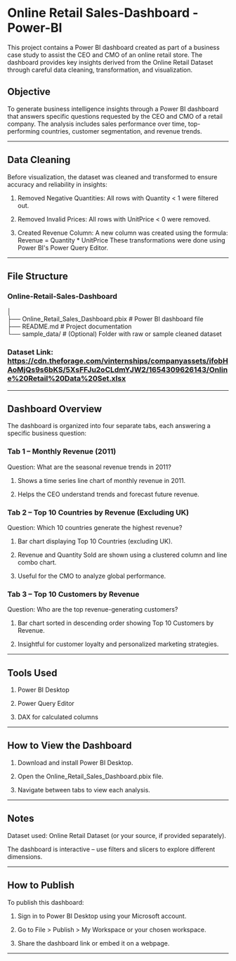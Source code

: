 # Online Retail Sales-Dashboard - Power-BI

This project contains a Power BI dashboard created as part of a business case study to assist the CEO and CMO of an online retail store. The dashboard provides key insights derived from the Online Retail Dataset through careful data cleaning, transformation, and visualization.

## Objective
To generate business intelligence insights through a Power BI dashboard that answers specific questions requested by the CEO and CMO of a retail company. The analysis includes sales performance over time, top-performing countries, customer segmentation, and revenue trends.
- - - 

## Data Cleaning
Before visualization, the dataset was cleaned and transformed to ensure accuracy and reliability in insights:

1. Removed Negative Quantities: All rows with Quantity < 1 were filtered out.

2. Removed Invalid Prices: All rows with UnitPrice < 0 were removed.

3. Created Revenue Column: A new column was created using the formula:
Revenue = Quantity * UnitPrice
These transformations were done using Power BI's Power Query Editor.
- - - 

## File Structure

### Online-Retail-Sales-Dashboard
│                                                                                                                                                                                                                                             
├── Online_Retail_Sales_Dashboard.pbix         # Power BI dashboard file                                                                                                                                                                      
├── README.md                                  # Project documentation                                                                                                                                                                        
└── sample_data/                               # (Optional) Folder with raw or sample cleaned dataset                                                                                                                                         
                                                                                                                                                                                                                                              
### Dataset Link: https://cdn.theforage.com/vinternships/companyassets/ifobHAoMjQs9s6bKS/5XsFFJu2oCLdmYJW2/1654309626143/Online%20Retail%20Data%20Set.xlsx

- - - 
## Dashboard Overview
The dashboard is organized into four separate tabs, each answering a specific business question:

### Tab 1 – Monthly Revenue (2011)
Question: What are the seasonal revenue trends in 2011?

1. Shows a time series line chart of monthly revenue in 2011.

2. Helps the CEO understand trends and forecast future revenue.

### Tab 2 – Top 10 Countries by Revenue (Excluding UK)
Question: Which 10 countries generate the highest revenue?

1. Bar chart displaying Top 10 Countries (excluding UK).

2. Revenue and Quantity Sold are shown using a clustered column and line combo chart.

3. Useful for the CMO to analyze global performance.

### Tab 3 – Top 10 Customers by Revenue
Question: Who are the top revenue-generating customers?

1. Bar chart sorted in descending order showing Top 10 Customers by Revenue.

2. Insightful for customer loyalty and personalized marketing strategies.
- - - 

## Tools Used
1. Power BI Desktop

2. Power Query Editor

3. DAX for calculated columns
- - - 
## How to View the Dashboard
1. Download and install Power BI Desktop.

2. Open the Online_Retail_Sales_Dashboard.pbix file.

3. Navigate between tabs to view each analysis.
- - - 
## Notes
Dataset used: Online Retail Dataset (or your source, if provided separately).

The dashboard is interactive – use filters and slicers to explore different dimensions.
- - - 

## How to Publish
To publish this dashboard:

1. Sign in to Power BI Desktop using your Microsoft account.

2. Go to File > Publish > My Workspace or your chosen workspace.

3. Share the dashboard link or embed it on a webpage.
- - -

